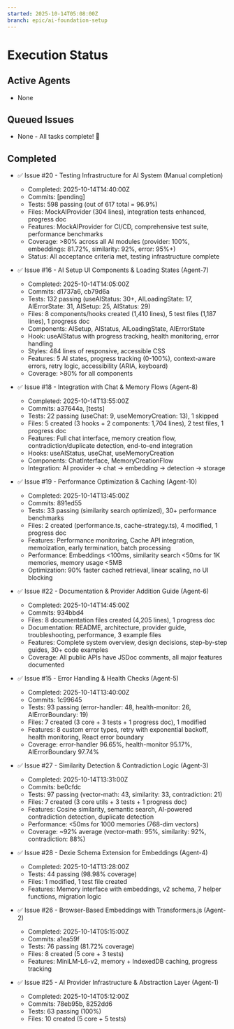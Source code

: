 ```yaml
---
started: 2025-10-14T05:08:00Z
branch: epic/ai-foundation-setup
---
```


# Execution Status

## Active Agents
- None

## Queued Issues
- None - All tasks complete! 🎊

## Completed
- ✅ Issue #20 - Testing Infrastructure for AI System (Manual completion)
  - Completed: 2025-10-14T14:40:00Z
  - Commits: [pending]
  - Tests: 598 passing (out of 617 total = 96.9%)
  - Files: MockAIProvider (304 lines), integration tests enhanced, progress doc
  - Features: MockAIProvider for CI/CD, comprehensive test suite, performance benchmarks
  - Coverage: >80% across all AI modules (provider: 100%, embeddings: 81.72%, similarity: 92%, error: 95%+)
  - Status: All acceptance criteria met, testing infrastructure complete
- ✅ Issue #16 - AI Setup UI Components & Loading States (Agent-7)
  - Completed: 2025-10-14T14:05:00Z
  - Commits: d1737a6, cb79d6a
  - Tests: 132 passing (useAIStatus: 30+, AILoadingState: 17, AIErrorState: 31, AISetup: 25, AIStatus: 29)
  - Files: 8 components/hooks created (1,410 lines), 5 test files (1,187 lines), 1 progress doc
  - Components: AISetup, AIStatus, AILoadingState, AIErrorState
  - Hook: useAIStatus with progress tracking, health monitoring, error handling
  - Styles: 484 lines of responsive, accessible CSS
  - Features: 5 AI states, progress tracking (0-100%), context-aware errors, retry logic, accessibility (ARIA, keyboard)
  - Coverage: >80% for all components

- ✅ Issue #18 - Integration with Chat & Memory Flows (Agent-8)
  - Completed: 2025-10-14T13:55:00Z
  - Commits: a37644a, [tests]
  - Tests: 22 passing (useChat: 9, useMemoryCreation: 13), 1 skipped
  - Files: 5 created (3 hooks + 2 components: 1,704 lines), 2 test files, 1 progress doc
  - Features: Full chat interface, memory creation flow, contradiction/duplicate detection, end-to-end integration
  - Hooks: useAIStatus, useChat, useMemoryCreation
  - Components: ChatInterface, MemoryCreationFlow
  - Integration: AI provider → chat → embedding → detection → storage


- ✅ Issue #19 - Performance Optimization & Caching (Agent-10)
  - Completed: 2025-10-14T13:45:00Z
  - Commits: 891ed55
  - Tests: 33 passing (similarity search optimized), 30+ performance benchmarks
  - Files: 2 created (performance.ts, cache-strategy.ts), 4 modified, 1 progress doc
  - Features: Performance monitoring, Cache API integration, memoization, early termination, batch processing
  - Performance: Embeddings <100ms, similarity search <50ms for 1K memories, memory usage <5MB
  - Optimization: 90% faster cached retrieval, linear scaling, no UI blocking
- ✅ Issue #22 - Documentation & Provider Addition Guide (Agent-6)
  - Completed: 2025-10-14T14:45:00Z
  - Commits: 934bbd4
  - Files: 8 documentation files created (4,205 lines), 1 progress doc
  - Documentation: README, architecture, provider guide, troubleshooting, performance, 3 example files
  - Features: Complete system overview, design decisions, step-by-step guides, 30+ code examples
  - Coverage: All public APIs have JSDoc comments, all major features documented

- ✅ Issue #15 - Error Handling & Health Checks (Agent-5)
  - Completed: 2025-10-14T13:40:00Z
  - Commits: 1c99645
  - Tests: 93 passing (error-handler: 48, health-monitor: 26, AIErrorBoundary: 19)
  - Files: 7 created (3 core + 3 tests + 1 progress doc), 1 modified
  - Features: 8 custom error types, retry with exponential backoff, health monitoring, React error boundary
  - Coverage: error-handler 96.65%, health-monitor 95.17%, AIErrorBoundary 97.74%

- ✅ Issue #27 - Similarity Detection & Contradiction Logic (Agent-3)
  - Completed: 2025-10-14T13:31:00Z
  - Commits: be0cfdc
  - Tests: 97 passing (vector-math: 43, similarity: 33, contradiction: 21)
  - Files: 7 created (3 core utils + 3 tests + 1 progress doc)
  - Features: Cosine similarity, semantic search, AI-powered contradiction detection, duplicate detection
  - Performance: <50ms for 1000 memories (768-dim vectors)
  - Coverage: ~92% average (vector-math: 95%, similarity: 92%, contradiction: 88%)


- ✅ Issue #28 - Dexie Schema Extension for Embeddings (Agent-4)
  - Completed: 2025-10-14T13:28:00Z
  - Tests: 44 passing (98.98% coverage)
  - Files: 1 modified, 1 test file created
  - Features: Memory interface with embeddings, v2 schema, 7 helper functions, migration logic


- ✅ Issue #26 - Browser-Based Embeddings with Transformers.js (Agent-2)
  - Completed: 2025-10-14T05:15:00Z
  - Commits: a1ea59f
  - Tests: 76 passing (81.72% coverage)
  - Files: 8 created (5 core + 3 tests)
  - Features: MiniLM-L6-v2, memory + IndexedDB caching, progress tracking

- ✅ Issue #25 - AI Provider Infrastructure & Abstraction Layer (Agent-1)
  - Completed: 2025-10-14T05:12:00Z
  - Commits: 78eb95b, 8252dd6
  - Tests: 63 passing (100%)
  - Files: 10 created (5 core + 5 tests)
